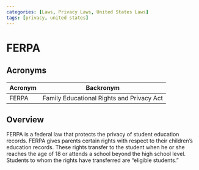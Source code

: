 ```yaml
---
categories: [Laws, Privacy Laws, United States Laws]
tags: [privacy, united states]
---
```


# FERPA

## Acronyms

| Acronym | Backronym |
| - | - |
| FERPA | Family Educational Rights and Privacy Act |

## Overview

FERPA is a federal law that protects the privacy of student education records. FERPA gives parents certain rights with respect to their children’s education records. These rights transfer to the student when he or she reaches the age of 18 or attends a school beyond the high school level. Students to whom the rights have transferred are “eligible students.”
